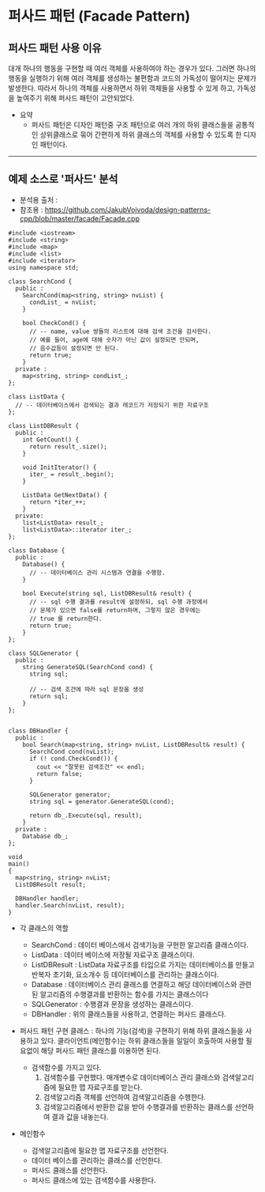 퍼사드 패턴  (Facade Pattern)   
=============      
## 퍼사드 패턴 사용 이유   
대개 하나의 행동을 구현할 때 여러 객체를 사용하여야 하는 경우가 있다. 그러면 하나의 행동을 실행하기 위해 여러 객체를 생성하는 불편함과 코드의 가독성이 떨어지는 문제가 발생한다. 따라서 하나의 객체를 사용하면서 하위 객체들을 사용할 수 있게 하고, 가독성을 높여주기 위해 퍼사드 패턴이 고안되었다.   

- 요약
  - 퍼사드 패턴은 디자인 패턴중 구조 패턴으로 여러 개의 하위 클래스들을 공통적인 상위클래스로 묶어 간편하게 하위 클래스의 객체를 사용할 수 있도록 한 디자인 패턴이다.    
------------------------------
## 예제 소스로 '퍼사드' 분석   
- 분석용 출처 :
- 참조용 :
  https://github.com/JakubVojvoda/design-patterns-cpp/blob/master/facade/Facade.cpp
  
```
#include <iostream>
#include <string>
#include <map>
#include <list>
#include <iterator>
using namespace std;

class SearchCond {
  public :
    SearchCond(map<string, string> nvList) {
      condList_ = nvList;
    }

    bool CheckCond() {
      // -- name, value 쌍들의 리스트에 대해 검색 조건을 검사한다.
      // 예를 들어, age에 대해 숫자가 아닌 값이 설정되면 안되며, 
      // 음수값등이 설정되면 안 된다. 
      return true;
    }
  private :
    map<string, string> condList_;
};

class ListData {
  // -- 데이터베이스에서 검색되는 결과 레코드가 저장되기 위한 자료구조
};

class ListDBResult {
  public :
    int GetCount() {
      return result_.size();
    }

    void InitIterator() {
      iter_ = result_.begin();
    }

    ListData GetNextData() {
      return *iter_++;
    }
  private:
    list<ListData> result_;
    list<ListData>::iterator iter_;
};

class Database {
  public :
    Database() {
      // -- 데이터베이스 관리 시스템과 연결을 수행함.
    }

    bool Execute(string sql, ListDBResult& result) {
      // -- sql 수행 결과를 result에 설정하되, sql 수행 과정에서 
      // 문제가 있으면 false를 return하며, 그렇지 않은 경우에는 
      // true 를 return한다.
      return true;
    }
};

class SQLGenerator {
  public :
    string GenerateSQL(SearchCond cond) {
      string sql;

      // -- 검색 조건에 따라 sql 문장을 생성
      return sql;
    }
};


class DBHandler {
  public :
    bool Search(map<string, string> nvList, ListDBResult& result) {
      SearchCond cond(nvList);
      if (! cond.CheckCond()) {
        cout << "잘못된 검색조건" << endl;
        return false;
      }

      SQLGenerator generator;
      string sql = generator.GenerateSQL(cond);

      return db_.Execute(sql, result);
    }
  private :
    Database db_;
};

void
main()
{
  map<string, string> nvList;
  ListDBResult result;

  DBHandler handler;
  handler.Search(nvList, result);
}
```
- 각 클래스의 역할
  - SearchCond : 데이터 베이스에서 검색기능을 구현한 알고리즘 클래스이다.
  - ListData : 데이터 베이스에 저장될 자료구조 클래스이다.
  - ListDBResult : ListData 자료구조를 타입으로 가지는 데이터베이스를 만들고 반복자 초기화, 요소개수 등 데이터베이스를 관리하는 클래스이다.
  - Database : 데이터베이스 관리 클래스를 연결하고 해당 데이터베이스와 관련된 알고리즘의 수행결과를 반환하는 함수를 가지는 클래스이다
  - SQLGenerator : 수행결과 문장을 생성하는 클래스이다.
  - DBHandler : 위의 클래스들을 사용하고, 연결하는 퍼사드 클래스다.
    
- 퍼사드 패턴 구현 클래스 : 하나의 기능(검색)을 구현하기 위해 하위 클래스들을 사용하고 있다. 클라이언트(메인함수)는 하위 클래스들을 일일이 호출하여 사용할 필요없이 해당 퍼사드 패턴 클래스를 이용하면 된다.
  - 검색함수를 가지고 있다.
    1. 검색함수를 구현했다. 매개변수로 데이터베이스 관리 클래스와 검색알고리즘에 필요한 맵 자료구조를 받는다.
    2. 검색알고리즘 객체를 선언하여 검색알고리즘을 수행한다.
    3. 검색알고리즘에서 반환한 값을 받아 수행결과를 반환하는 클래스를 선언하여 결과 값을 내놓는다.

- 메인함수
  - 검색알고리즘에 필요한 맵 자료구조를 선언한다.
  - 데이터 베이스를 관리하는 클래스를 선언한다.
  - 퍼사드 클래스를 선언한다.
  - 퍼사드 클래스에 있는 검색함수를 사용한다.   
